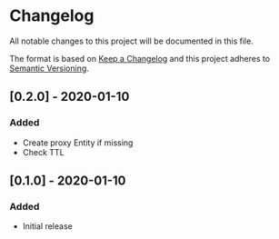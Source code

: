 # Changelog
All notable changes to this project will be documented in this file.

The format is based on [Keep a Changelog](http://keepachangelog.com/en/1.0.0/)
and this project adheres to [Semantic
Versioning](http://semver.org/spec/v2.0.0.html).

## [0.2.0] - 2020-01-10

### Added
- Create proxy Entity if missing
- Check TTL

## [0.1.0] - 2020-01-10

### Added
- Initial release
